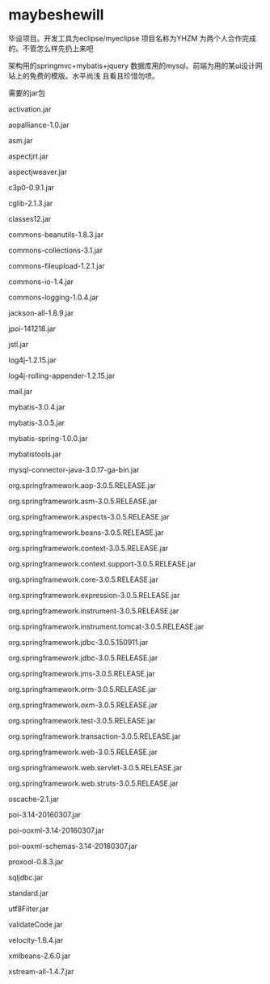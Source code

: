 # maybeshewill

毕设项目。开发工具为eclipse/myeclipse 项目名称为YHZM  为两个人合作完成的。不管怎么样先扔上来吧

架构用的springmvc+mybatis+jquery 数据库用的mysql。前端为用的某ui设计网站上的免费的模版。水平尚浅  且看且珍惜勿喷。

需要的jar包

activation.jar  

aopalliance-1.0.jar  

asm.jar  

aspectjrt.jar  

aspectjweaver.jar  

c3p0-0.9.1.jar   

cglib-2.1.3.jar  

classes12.jar  

commons-beanutils-1.8.3.jar  

commons-collections-3.1.jar  

commons-fileupload-1.2.1.jar

commons-io-1.4.jar  

commons-logging-1.0.4.jar  

jackson-all-1.8.9.jar  

jpoi-141218.jar  

jstl.jar  

log4j-1.2.15.jar  

log4j-rolling-appender-1.2.15.jar  

mail.jar  

mybatis-3.0.4.jar  

mybatis-3.0.5.jar  

mybatis-spring-1.0.0.jar  

mybatistools.jar  

mysql-connector-java-3.0.17-ga-bin.jar  

org.springframework.aop-3.0.5.RELEASE.jar  

org.springframework.asm-3.0.5.RELEASE.jar  

org.springframework.aspects-3.0.5.RELEASE.jar  

org.springframework.beans-3.0.5.RELEASE.jar  

org.springframework.context-3.0.5.RELEASE.jar  

org.springframework.context.support-3.0.5.RELEASE.jar  

org.springframework.core-3.0.5.RELEASE.jar  

org.springframework.expression-3.0.5.RELEASE.jar  

org.springframework.instrument-3.0.5.RELEASE.jar  

org.springframework.instrument.tomcat-3.0.5.RELEASE.jar  

org.springframework.jdbc-3.0.5.150911.jar  

org.springframework.jdbc-3.0.5.RELEASE.jar  

org.springframework.jms-3.0.5.RELEASE.jar  

org.springframework.orm-3.0.5.RELEASE.jar  

org.springframework.oxm-3.0.5.RELEASE.jar  

org.springframework.test-3.0.5.RELEASE.jar  

org.springframework.transaction-3.0.5.RELEASE.jar  

org.springframework.web-3.0.5.RELEASE.jar  

org.springframework.web.servlet-3.0.5.RELEASE.jar  

org.springframework.web.struts-3.0.5.RELEASE.jar  

oscache-2.1.jar  

poi-3.14-20160307.jar  

poi-ooxml-3.14-20160307.jar  

poi-ooxml-schemas-3.14-20160307.jar  

proxool-0.8.3.jar  

sqljdbc.jar  

standard.jar  

utf8Filter.jar  

validateCode.jar  

velocity-1.6.4.jar  

xmlbeans-2.6.0.jar  

xstream-all-1.4.7.jar    


